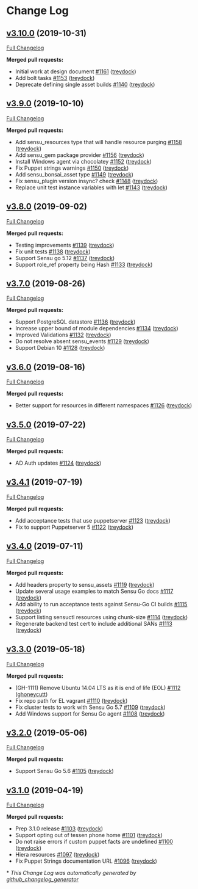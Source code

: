 # Change Log

## [v3.10.0](https://github.com/sensu/sensu-puppet/tree/v3.10.0) (2019-10-31)
[Full Changelog](https://github.com/sensu/sensu-puppet/compare/v3.9.0...v3.10.0)

**Merged pull requests:**

- Initial work at design document [\#1161](https://github.com/sensu/sensu-puppet/pull/1161) ([treydock](https://github.com/treydock))
- Add bolt tasks [\#1153](https://github.com/sensu/sensu-puppet/pull/1153) ([treydock](https://github.com/treydock))
- Deprecate defining single asset builds [\#1140](https://github.com/sensu/sensu-puppet/pull/1140) ([treydock](https://github.com/treydock))

## [v3.9.0](https://github.com/sensu/sensu-puppet/tree/v3.9.0) (2019-10-10)
[Full Changelog](https://github.com/sensu/sensu-puppet/compare/v3.8.0...v3.9.0)

**Merged pull requests:**

- Add sensu\_resources type that will handle resource purging [\#1158](https://github.com/sensu/sensu-puppet/pull/1158) ([treydock](https://github.com/treydock))
- Add sensu\_gem package provider [\#1156](https://github.com/sensu/sensu-puppet/pull/1156) ([treydock](https://github.com/treydock))
- Install Windows agent via chocolatey [\#1152](https://github.com/sensu/sensu-puppet/pull/1152) ([treydock](https://github.com/treydock))
- Fix Puppet strings warnings [\#1150](https://github.com/sensu/sensu-puppet/pull/1150) ([treydock](https://github.com/treydock))
- Add sensu\_bonsai\_asset type [\#1149](https://github.com/sensu/sensu-puppet/pull/1149) ([treydock](https://github.com/treydock))
- Fix sensu\_plugin version insync? check [\#1148](https://github.com/sensu/sensu-puppet/pull/1148) ([treydock](https://github.com/treydock))
- Replace unit test instance variables with let [\#1143](https://github.com/sensu/sensu-puppet/pull/1143) ([treydock](https://github.com/treydock))

## [v3.8.0](https://github.com/sensu/sensu-puppet/tree/v3.8.0) (2019-09-02)
[Full Changelog](https://github.com/sensu/sensu-puppet/compare/v3.7.0...v3.8.0)

**Merged pull requests:**

- Testing improvements [\#1139](https://github.com/sensu/sensu-puppet/pull/1139) ([treydock](https://github.com/treydock))
- Fix unit tests [\#1138](https://github.com/sensu/sensu-puppet/pull/1138) ([treydock](https://github.com/treydock))
- Support Sensu go 5.12 [\#1137](https://github.com/sensu/sensu-puppet/pull/1137) ([treydock](https://github.com/treydock))
- Support role\_ref property being Hash [\#1133](https://github.com/sensu/sensu-puppet/pull/1133) ([treydock](https://github.com/treydock))

## [v3.7.0](https://github.com/sensu/sensu-puppet/tree/v3.7.0) (2019-08-26)
[Full Changelog](https://github.com/sensu/sensu-puppet/compare/v3.6.0...v3.7.0)

**Merged pull requests:**

- Support PostgreSQL datastore [\#1136](https://github.com/sensu/sensu-puppet/pull/1136) ([treydock](https://github.com/treydock))
- Increase upper bound of module dependencies [\#1134](https://github.com/sensu/sensu-puppet/pull/1134) ([treydock](https://github.com/treydock))
- Improved Validations [\#1132](https://github.com/sensu/sensu-puppet/pull/1132) ([treydock](https://github.com/treydock))
- Do not resolve absent sensu\_events [\#1129](https://github.com/sensu/sensu-puppet/pull/1129) ([treydock](https://github.com/treydock))
- Support Debian 10 [\#1128](https://github.com/sensu/sensu-puppet/pull/1128) ([treydock](https://github.com/treydock))

## [v3.6.0](https://github.com/sensu/sensu-puppet/tree/v3.6.0) (2019-08-16)
[Full Changelog](https://github.com/sensu/sensu-puppet/compare/v3.5.0...v3.6.0)

**Merged pull requests:**

- Better support for resources in different namespaces [\#1126](https://github.com/sensu/sensu-puppet/pull/1126) ([treydock](https://github.com/treydock))

## [v3.5.0](https://github.com/sensu/sensu-puppet/tree/v3.5.0) (2019-07-22)
[Full Changelog](https://github.com/sensu/sensu-puppet/compare/v3.4.1...v3.5.0)

**Merged pull requests:**

- AD Auth updates [\#1124](https://github.com/sensu/sensu-puppet/pull/1124) ([treydock](https://github.com/treydock))

## [v3.4.1](https://github.com/sensu/sensu-puppet/tree/v3.4.1) (2019-07-19)
[Full Changelog](https://github.com/sensu/sensu-puppet/compare/v3.4.0...v3.4.1)

**Merged pull requests:**

- Add acceptance tests that use puppetserver [\#1123](https://github.com/sensu/sensu-puppet/pull/1123) ([treydock](https://github.com/treydock))
- Fix to support Puppetserver 5 [\#1122](https://github.com/sensu/sensu-puppet/pull/1122) ([treydock](https://github.com/treydock))

## [v3.4.0](https://github.com/sensu/sensu-puppet/tree/v3.4.0) (2019-07-11)
[Full Changelog](https://github.com/sensu/sensu-puppet/compare/v3.3.0...v3.4.0)

**Merged pull requests:**

- Add headers property to sensu\_assets [\#1119](https://github.com/sensu/sensu-puppet/pull/1119) ([treydock](https://github.com/treydock))
- Update several usage examples to match Sensu Go docs [\#1117](https://github.com/sensu/sensu-puppet/pull/1117) ([treydock](https://github.com/treydock))
- Add ability to run acceptance tests against Sensu-Go CI builds [\#1115](https://github.com/sensu/sensu-puppet/pull/1115) ([treydock](https://github.com/treydock))
- Support listing sensuctl resources using chunk-size [\#1114](https://github.com/sensu/sensu-puppet/pull/1114) ([treydock](https://github.com/treydock))
- Regenerate backend test cert to include additional SANs [\#1113](https://github.com/sensu/sensu-puppet/pull/1113) ([treydock](https://github.com/treydock))

## [v3.3.0](https://github.com/sensu/sensu-puppet/tree/v3.3.0) (2019-05-18)
[Full Changelog](https://github.com/sensu/sensu-puppet/compare/v3.2.0...v3.3.0)

**Merged pull requests:**

- \(GH-1111\) Remove Ubuntu 14.04 LTS as it is end of life \(EOL\) [\#1112](https://github.com/sensu/sensu-puppet/pull/1112) ([ghoneycutt](https://github.com/ghoneycutt))
- Fix repo path for EL vagrant [\#1110](https://github.com/sensu/sensu-puppet/pull/1110) ([treydock](https://github.com/treydock))
- Fix cluster tests to work with Sensu Go 5.7 [\#1109](https://github.com/sensu/sensu-puppet/pull/1109) ([treydock](https://github.com/treydock))
- Add Windows support for Sensu Go agent [\#1108](https://github.com/sensu/sensu-puppet/pull/1108) ([treydock](https://github.com/treydock))

## [v3.2.0](https://github.com/sensu/sensu-puppet/tree/v3.2.0) (2019-05-06)
[Full Changelog](https://github.com/sensu/sensu-puppet/compare/v3.1.0...v3.2.0)

**Merged pull requests:**

- Support Sensu Go 5.6 [\#1105](https://github.com/sensu/sensu-puppet/pull/1105) ([treydock](https://github.com/treydock))

## [v3.1.0](https://github.com/sensu/sensu-puppet/tree/v3.1.0) (2019-04-19)
[Full Changelog](https://github.com/sensu/sensu-puppet/compare/v3.0.0...v3.1.0)

**Merged pull requests:**

- Prep 3.1.0 release [\#1103](https://github.com/sensu/sensu-puppet/pull/1103) ([treydock](https://github.com/treydock))
- Support opting out of tessen phone home [\#1101](https://github.com/sensu/sensu-puppet/pull/1101) ([treydock](https://github.com/treydock))
- Do not raise errors if custom puppet facts are undefined [\#1100](https://github.com/sensu/sensu-puppet/pull/1100) ([treydock](https://github.com/treydock))
- Hiera resources [\#1097](https://github.com/sensu/sensu-puppet/pull/1097) ([treydock](https://github.com/treydock))
- Fix Puppet Strings documentation URL [\#1096](https://github.com/sensu/sensu-puppet/pull/1096) ([treydock](https://github.com/treydock))



\* *This Change Log was automatically generated by [github_changelog_generator](https://github.com/skywinder/Github-Changelog-Generator)*